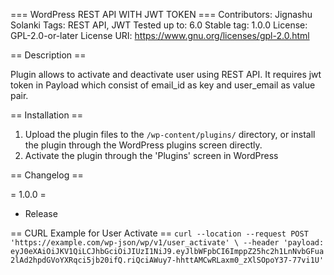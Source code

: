 === WordPress REST API WITH JWT TOKEN ===
Contributors:      Jignashu Solanki
Tags:              REST API, JWT
Tested up to:      6.0
Stable tag:        1.0.0
License:           GPL-2.0-or-later
License URI:       https://www.gnu.org/licenses/gpl-2.0.html

== Description ==

Plugin allows to activate and deactivate user using REST API. It requires jwt token in Payload which consist of email_id as key and user_email as value pair. 

== Installation ==

1. Upload the plugin files to the `/wp-content/plugins/` directory, or install the plugin through the WordPress plugins screen directly.
2. Activate the plugin through the 'Plugins' screen in WordPress

== Changelog ==

= 1.0.0 =
* Release


== CURL Example for User Activate == 
`curl --location --request POST 'https://example.com/wp-json/wp/v1/user_activate' \
--header 'payload: eyJ0eXAiOiJKV1QiLCJhbGciOiJIUzI1NiJ9.eyJlbWFpbCI6ImppZ25hc2h1LnNvbGFua2lAd2hpdGVoYXRqci5jb20ifQ.riQciAWuy7-hhttAMCwRLaxm0_zXlSOpoY37-77vi1U'`